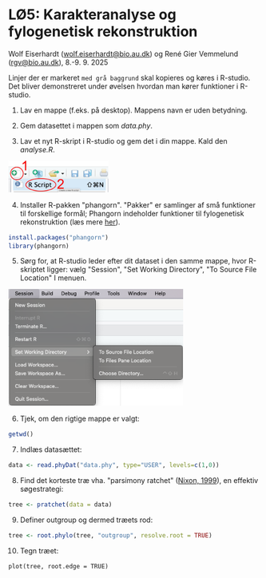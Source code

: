 # LØ5: Karakteranalyse og fylogenetisk rekonstruktion
Wolf Eiserhardt ([wolf.eiserhardt@bio.au.dk](wolf.eiserhardt@bio.au.dk)) og René Gier Vemmelund ([rgv@bio.au.dk](rgv@bio.au.dk)), 8.-9. 9. 2025

Linjer der er markeret `med grå baggrund` skal kopieres og køres i R-studio. Det bliver demonstreret under øvelsen hvordan man kører funktioner i R-studio. 

1. Lav en mappe (f.eks. på desktop). Mappens navn er uden betydning. 

2. Gem datasettet i mappen som *data.phy*. 

3. Lav et nyt R-skript i R-studio og gem det i din mappe. Kald den *analyse.R*.

<img src="https://github.com/pebgroup/Livets_Diversitet_fylogeni/blob/master/images/image1.jpg" width="200">

4. Installer R-pakken "phangorn". "Pakker" er samlinger af små funktioner til forskellige formål; Phangorn indeholder funktioner til fylogenetisk rekonstruktion (læs mere [her](https://cran.r-project.org/web/packages/phangorn/index.html)).

```R
install.packages("phangorn")
library(phangorn)
```

5. Sørg for, at R-studio leder efter dit dataset i den samme mappe, hvor R-skriptet ligger: vælg "Session", "Set Working Directory", "To Source File Location" I menuen. 

<img src="https://github.com/pebgroup/Livets_Diversitet_fylogeni/blob/master/images/image2.jpg" width="350">

6. Tjek, om den rigtige mappe er valgt: 

```R
getwd()
```

7. Indlæs datasættet: 

```R
data <- read.phyDat("data.phy", type="USER", levels=c(1,0))
```

8. Find det korteste træ vha. "parsimony ratchet" ([Nixon, 1999](https://www.sciencedirect.com/science/article/pii/S0748300799901214)), en effektiv søgestrategi:

```R
tree <- pratchet(data = data)
```

9. Definer outgroup og dermed træets rod: 

```R
tree <- root.phylo(tree, "outgroup", resolve.root = TRUE)
```

10. Tegn træet: 

```
plot(tree, root.edge = TRUE)
```
